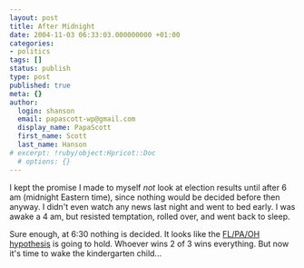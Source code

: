 ```yaml
---
layout: post
title: After Midnight
date: 2004-11-03 06:33:03.000000000 +01:00
categories:
- politics
tags: []
status: publish
type: post
published: true
meta: {}
author:
  login: shanson
  email: papascott-wp@gmail.com
  display_name: PapaScott
  first_name: Scott
  last_name: Hanson
# excerpt: !ruby/object:Hpricot::Doc
  # options: {}
---
```

<p>I kept the promise I made to myself <em>not</em> look at election results until after 6 am (midnight Eastern time), since nothing would be decided before then anyway. I didn't even watch any news last night and went to bed early. I was awake a 4 am, but resisted temptation, rolled over, and went back to sleep. </p>
<p>Sure enough, at 6:30 nothing is decided. It looks like the <a href="http://www.buzzmachine.com/archives/2004_10_13.html">FL/PA/OH hypothesis</a> is going to hold. Whoever wins 2 of 3 wins everything. But now it's time to wake the kindergarten child...</p>

